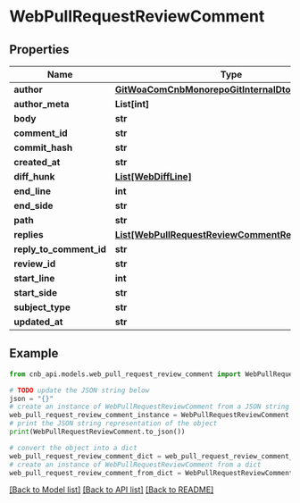 # WebPullRequestReviewComment


## Properties

Name | Type | Description | Notes
------------ | ------------- | ------------- | -------------
**author** | [**GitWoaComCnbMonorepoGitInternalDtoWebUserInfo**](GitWoaComCnbMonorepoGitInternalDtoWebUserInfo.md) |  | [optional] 
**author_meta** | **List[int]** |  | [optional] 
**body** | **str** |  | [optional] 
**comment_id** | **str** |  | [optional] 
**commit_hash** | **str** |  | [optional] 
**created_at** | **str** |  | [optional] 
**diff_hunk** | [**List[WebDiffLine]**](WebDiffLine.md) |  | [optional] 
**end_line** | **int** |  | [optional] 
**end_side** | **str** |  | [optional] 
**path** | **str** |  | [optional] 
**replies** | [**List[WebPullRequestReviewCommentReply]**](WebPullRequestReviewCommentReply.md) |  | [optional] 
**reply_to_comment_id** | **str** |  | [optional] 
**review_id** | **str** |  | [optional] 
**start_line** | **int** |  | [optional] 
**start_side** | **str** |  | [optional] 
**subject_type** | **str** |  | [optional] 
**updated_at** | **str** |  | [optional] 

## Example

```python
from cnb_api.models.web_pull_request_review_comment import WebPullRequestReviewComment

# TODO update the JSON string below
json = "{}"
# create an instance of WebPullRequestReviewComment from a JSON string
web_pull_request_review_comment_instance = WebPullRequestReviewComment.from_json(json)
# print the JSON string representation of the object
print(WebPullRequestReviewComment.to_json())

# convert the object into a dict
web_pull_request_review_comment_dict = web_pull_request_review_comment_instance.to_dict()
# create an instance of WebPullRequestReviewComment from a dict
web_pull_request_review_comment_from_dict = WebPullRequestReviewComment.from_dict(web_pull_request_review_comment_dict)
```
[[Back to Model list]](../README.md#documentation-for-models) [[Back to API list]](../README.md#documentation-for-api-endpoints) [[Back to README]](../README.md)


